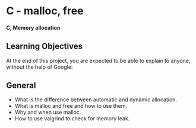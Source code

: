 # C - malloc, free
#### C, Memory allocation

## Learning Objectives
At the end of this project, you are expected to be able to explain to anyone, without the help of Google:

## General
* What is the difference between automatic and dynamic allocation.
* What is malloc and free and how to use them.
* Why and when use malloc.
* How to use valgrind to check for memory leak.

